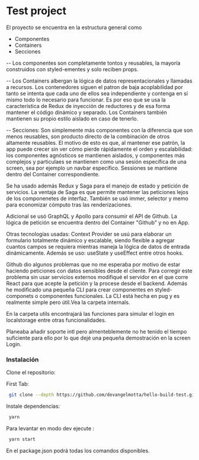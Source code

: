 # Test project


El proyecto se encuentra en la estructura general como

  - Componentes
  - Containers
  - Secciones
  
-- Los componentes son completamente tontos y reusables, la mayoría construidos con styled-ementes y solo reciben props.

-- Los Containers albergan la lógica de datos representacionales y llamadas a recursos. Los contenedores siguen el patron de baja acoplabilidad por tanto se intenta que cada uno de ellos sea independiente y contenga en sí mismo todo lo necesario para funcionar. Es por eso que se usa la característica de Redux de inyección de reductores y de esa forma mantener el código dinámico y separado. Los Containers también mantienen su propio estilo aislado en caso de tenerlo. 

-- Secciones: Son simplemente más componentes con la diferencia que son menos reusables, son producto directo de la combinación de otros altamente reusables. El motivo de esto es que, al mantener ese patrón, la app puede crecer sin ver cómo pierde rápidamente el orden y escalabilidad: los componentes agnósticos se mantienen aislados, y componentes más complejos y particulaes se mantienen como una sesión específica de una screen, sea por ejemplo un navbar específico. Sessiones se mantiene dentro del Container correspondiente.

Se ha usado además Redux y Saga para el manejo de estado y petición de servicios. La ventaja de Saga es que permite mantener las peticiones lejos de los componenetes de interfaz. También se usó immer, selector y memo para economizar cómputo tras las renderizaciones. 

Adicional se usó GraphQL y Apollo para consumir el API de Github. La lógica de petición se encuentra dentro del Container "Github" y no en App.

Otras tecnologías usadas: Context Provider se usú para elaborar un formulario totalmente dinámico y escalable, siendo flexible a agregar cuantos campos se requiera mientras maneja la lógica de datos de entrada dinámicamente. Además se uso: useState y useEffect entre otros hooks.

Github dio algunos problemas que no me esperaba por motivo de estar haciendo peticiones con datos sensibles desde el cliente. Para corregir este problema sin usar servicios externos modifiqué el servidor en el que corre React para que acepte la petición y la procese desde el backend. Además he modificado una pequeña CLI para crear componentes en styled-componets o componentes funcionales. La CLI está hecha en pug y es realmente simple pero útil.Vea la carpeta internals.

En la carpeta utils encontrajará las funciones para simular el login en localstorage entre otras funcionalidades.

Planeaba añadir soporte intl pero almenteblemente no he tenido el tiempo suficiente para ello por lo que dejé una pequeña demostración en la screen Login.








### Instalación


Clone el repositorio:

First Tab:
```sh
 git clone --depth https://github.com/devangelmotta/hello-build-test.git <FRIENDLY_NAME>
```
Instale dependencias: 
```sh
 yarn
```

Para levantar en modo dev ejecute :
```sh
 yarn start 
```
En el package.json podrá todas los comandos disponibles.

